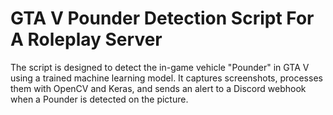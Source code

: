 # GTA V Pounder Detection Script For A Roleplay Server

The script is designed to detect the in-game vehicle "Pounder" in GTA V using a trained machine learning model. It captures screenshots, processes them with OpenCV and Keras, and sends an alert to a Discord webhook when a Pounder is detected on the picture.
